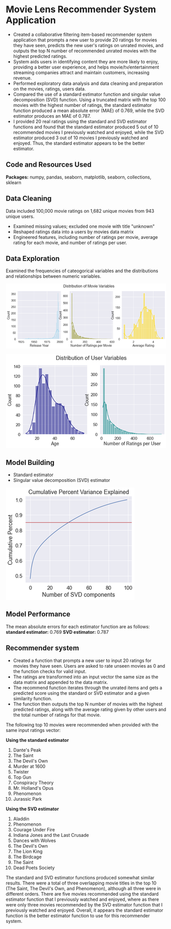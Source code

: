 # Movie Lens Recommender System Application
* Created a collaborative filtering item-based recommender system application that prompts a new user to provide 20 ratings for movies they have seen, predicts the new user's ratings on unrated movies, and outputs the top N number of recommended unrated movies with the highest predicted ratings.
* System aids users in identifying content they are more likely to enjoy, providing a better user experience, and helps movie/tv/entertainment streaming companies attract and maintain customers, increasing revenue.
* Performed exploratory data analysis and data cleaning and preparation on the movies, ratings, users data.
* Compared the use of a standard estimator function and singular value decomposition (SVD) function. Using a truncated matrix with the top 100 movies with the highest number of ratings, the standard estimator function produced a mean absolute error (MAE) of 0.769, while the SVD estimator produces an MAE of 0.787.
* I provided 20 real ratings using the standard and SVD estimator functions and found that the standard estimator produced 5 out of 10 recommended movies I previously watched and enjoyed, while the SVD estimator produced 3 out of 10 movies I previously watched and enjoyed. Thus, the standard estimator appears to be the better estimator.

## Code and Resources Used
**Packages:** numpy, pandas, seaborn, matplotlib, seaborn, collections, sklearn

## Data Cleaning
Data included 100,000 movie ratings on 1,682 unique movies from 943 unique users.
* Examined missing values; excluded one movie with title "unknown"
* Reshaped ratings data into a users by movies data matrix
* Engineered features, including number of ratings per movie, average rating for each movie, and number of ratings per user.

## Data Exploration
Examined the frequencies of cateogorical variables and the distributions and relationships between numeric variables.

![Histograms of Movies Variables](https://github.com/chelseako/ml_recommender_system/blob/main/movie.png)

![Histograms of Users Variables](https://github.com/chelseako/ml_recommender_system/blob/main/user.png)

## Model Building
* Standard estimator
* Singular value decomposition (SVD) estimator

![Percent of variance explained by SVD components](https://github.com/chelseako/ml_recommender_system/blob/main/svd_components.png)

## Model Performance
The mean absolute errors for each estimator function are as follows:
**standard estimator:** 0.769
**SVD estimator:** 0.787

## Recommender system
* Created a function that prompts a new user to input 20 ratings for movies they have seen. Users are asked to rate unseen movies as 0 and the function checks for valid input.
* The ratings are transformed into an input vector the same size as the data matrix and appended to the data matrix.
* The recommend function iterates through the unrated items and gets a predicted score using the standard or SVD estimator and a given similarity function.
* The function then outputs the top N number of movies with the highest predicted ratings, along with the average rating given by other users and the total number of ratings for that movie.

The following top 10 movies were recommended when provided with the same input ratings vector:

**Using the standard estimator**

1. Dante's Peak  
2. The Saint  
3. The Devil's Own  
4. Murder at 1600  
5. Twister  
6. Top Gun  
7. Conspiracy Theory  
8. Mr. Holland's Opus  
9. Phenomenon  
10. Jurassic Park  

**Using the SVD estimator**

1. Aladdin  
2. Phenomenon  
3. Courage Under Fire  
4. Indiana Jones and the Last Crusade  
5. Dances with Wolves  
6. The Devil's Own  
7. The Lion King  
8. The Birdcage  
9. The Saint  
10. Dead Poets Society  

The standard and SVD estimator functions produced somewhat similar results. There were a total of three overlapping movie titles in the top 10 (The Saint, The Devil's Own, and Phenomenon), although all three were in different orders. There are five movies recommended using the standard estimator function that I previously watched and enjoyed, where as there were only three movies recommended by the SVD estimator function that I previously watched and enjoyed. Overall, it appears the standard estimator function is the better estimator function to use for this recommender system.
